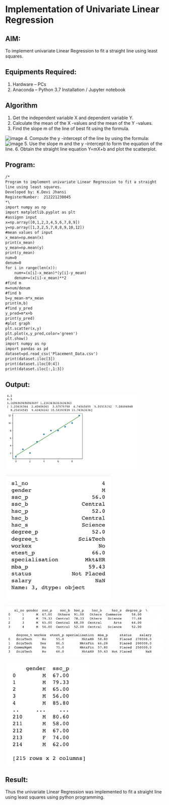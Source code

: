 # Implementation of Univariate Linear Regression
## AIM:
To implement univariate Linear Regression to fit a straight line using least squares.

## Equipments Required:
1. Hardware – PCs
2. Anaconda – Python 3.7 Installation / Jupyter notebook

## Algorithm
1. Get the independent variable X and dependent variable Y.
2. Calculate the mean of the X -values and the mean of the Y -values.
3. Find the slope m of the line of best fit using the formula. 
<img width="231" alt="image" src="https://user-images.githubusercontent.com/93026020/192078527-b3b5ee3e-992f-46c4-865b-3b7ce4ac54ad.png">
4. Compute the y -intercept of the line by using the formula:
<img width="148" alt="image" src="https://user-images.githubusercontent.com/93026020/192078545-79d70b90-7e9d-4b85-9f8b-9d7548a4c5a4.png">
5. Use the slope m and the y -intercept to form the equation of the line.
6. Obtain the straight line equation Y=mX+b and plot the scatterplot.

## Program:
```
/*
Program to implement univariate Linear Regression to fit a straight line using least squares.
Developed by: K.Devi Jhansi
RegisterNumber:  212221230045
*\
import numpy as np
import matplotlib.pyplot as plt
#assignn input 
x=np.array([0,1,2,3,4,5,6,7,8,9])
y=np.array([1,3,2,5,7,8,8,9,10,12])
#mean values of input
x_mean=np.mean(x) 
print(x_mean)
y_mean=np.mean(y)
print(y_mean)
num=0
denum=0
for i in range(len(x)):
    num+=(x[i]-x_mean)*(y[i]-y_mean)
    denum+=(x[i]-x_mean)**2
#find m
m=num/denum
#find b
b=y_mean-m*x_mean
print(m,b)
#find y_pred
y_pred=m*x+b
print(y_pred)
#plot graph
plt.scatter(x,y)
plt.plot(x,y_pred,color='green')
plt.show()
import numpy as np
import pandas as pd
dataset=pd.read_csv('Placement_Data.csv')
print(dataset.iloc[3])
print(dataset.iloc[0:4])
print(dataset.iloc[:,1:3])

```

## Output:
![outpu](./ml%20ex.1.1.PNG)

![output](./ml%20ex.1.2.PNG)

![output](./ml%20ex.1.3.PNG)

![output](./ml%20ex.1.4.PNG)

## Result:
Thus the univariate Linear Regression was implemented to fit a straight line using least squares using python programming.
